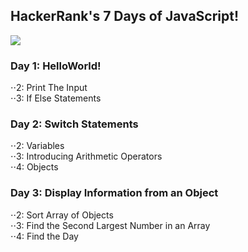 ## HackerRank's 7 Days of JavaScript!

![](http://res.cloudinary.com/dkrtlzlcwghxm/image/upload/c_scale,w_512/v1455041754/hackerrank_default_vhif9t.jpg) <br/>


### Day 1: HelloWorld! <br />
⋅⋅2: Print The Input <br />
⋅⋅3: If Else Statements <br />


### Day 2: Switch Statements <br />
⋅⋅2: Variables <br />
⋅⋅3: Introducing Arithmetic Operators <br />
⋅⋅4: Objects <br />


### Day 3: Display Information from an Object <br />
⋅⋅2: Sort Array of Objects <br />
⋅⋅3: Find the Second Largest Number in an Array <br />
⋅⋅4: Find the Day <br />
